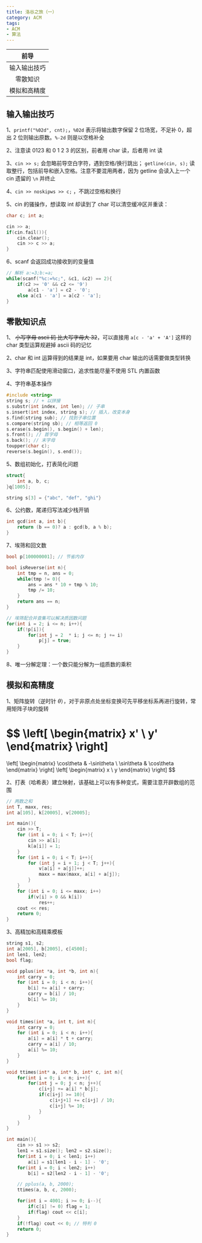 ```yaml
---
title: 洛谷之旅（一）
category: ACM
tags:
- ACM
- 算法
---
```


|前导
|:-:
|输入输出技巧
|零散知识
|模拟和高精度

## 输入输出技巧
1、`printf("%02d", cnt);`，`%02d` 表示将输出数字保留 2 位场宽，不足补 0，超出 2 位则输出原数。`%-2d` 则是以空格补全

2、注意读 0123 和 0 1 2 3 的区别，前者用 char 读，后者用 int 读

3、`cin >> s;` 会忽略前导空白字符，遇到空格/换行跳出； `getline(cin, s);` 读取整行，包括前导和嵌入空格。注意不要混用两者，因为 getline 会读入上一个 cin 遗留的 `\n` 并终止

4、`cin >> noskipws >> c;` ，不跳过空格和换行

5、cin 的骚操作，想读取 int 却读到了 char 可以清空缓冲区并重读：
```c++
char c; int a;

cin >> a;
if(cin.fail()){
    cin.clear();
    cin >> c >> a;
} 
```

6、scanf 会返回成功接收到的变量值
```c++
// 解析 a:=3;b:=a;
while(scanf("%c:=%c;", &c1, &c2) == 2){
    if(c2 >= '0' && c2 <= '9')
        a[c1 - 'a'] = c2 - '0';
    else a[c1 - 'a'] = a[c2 - 'a'];
}
```

## 零散知识点
1、 ~~小写字母 ascii 码 比大写字母大 32~~，可以直接用 `a[c - 'a' + 'A']` 这样的 char 类型运算规避掉 ascii 码的记忆

2、char 和 int 运算得到的结果是 int，如果要用 char 输出的话需要做类型转换

3、字符串匹配使用滑动窗口，追求性能尽量不使用 STL 内置函数

4、字符串基本操作
```c++
#include <string> 
string s; // + 以拼接
s.substr(int index, int len); // 子串
s.insert(int index, string s); // 插入，改变本身
s.find(string sub); // 找到子串位置
s.compare(string sb); // 相等返回 0
s.erase(s.begin(), s.begin() + len);
s.front(); // 首字母
s.back(); // 末字母
toupper(char c);
reverse(s.begin(), s.end());
```

5、数组初始化，打表简化问题
```c++
struct{
    int a, b, c;
}q[1005];

string s[3] = {"abc", "def", "ghi"}
```

6、公约数，尾递归写法减少栈开销
```c++
int gcd(int a, int b){
	return (b == 0)? a : gcd(b, a % b);
}
```

7、埃筛和回文数
```c++
bool p[100000001]; // 节省内存

bool isReverse(int n){
    int tmp = n, ans = 0;
    while(tmp != 0){
        ans = ans * 10 + tmp % 10;
        tmp /= 10;
    }
    return ans == n;
}

// 埃筛配合并查集可以解决质因数问题
for(int i = 2; i <= n; i++){
    if(!p[i]){
        for(int j = 2  * i; j <= n; j += i)
            p[j] = true;
    }
}
```

8、唯一分解定理：一个数只能分解为一组质数的乘积

## 模拟和高精度
1、矩阵旋转（逆时针 $\theta$），对于非原点处坐标变换可先平移坐标系再进行旋转，常用矩阵子块的旋转

$$
\left[
 \begin{matrix}
   x' \\
   y'
  \end{matrix} 
\right]
=
\left[
 \begin{matrix}
   \cos\theta & -\sin\theta \\
   \sin\theta & \cos\theta
  \end{matrix} 
\right]
\left[
 \begin{matrix}
   x \\
   y
  \end{matrix} 
\right]
$$

2、打表（哈希表）建立映射，该基础上可以有多种变式，需要注意开辟数组的范围
```c++
// 两数之和
int T, maxx, res;
int a[105], k[20005], v[20005];

int main(){
    cin >> T;
    for (int i = 0; i < T; i++){
        cin >> a[i];
        k[a[i]] = 1;
    }
    for (int i = 0; i < T; i++){
        for (int j = i + 1; j < T; j++){
            v[a[i] + a[j]]++;
            maxx = max(maxx, a[i] + a[j]);
        }
    }
    for (int i = 0; i <= maxx; i++)
        if(v[i] > 0 && k[i])
            res++;
    cout << res;
    return 0;
}
```

3、高精加和高精乘模板
```c++
string s1, s2;
int a[2005], b[2005], c[4500];
int len1, len2;
bool flag;

void pplus(int *a, int *b, int n){
    int carry = 0;
    for (int i = 0; i < n; i++){
        b[i] += a[i] + carry;
        carry = b[i] / 10;
        b[i] %= 10; 
    }
}

void times(int *a, int t, int n){
    int carry = 0;
    for (int i = 0; i < n; i++){
        a[i] = a[i] * t + carry;
        carry = a[i] / 10;
        a[i] %= 10;
    }
}

void ttimes(int* a, int* b, int* c, int n){
    for(int i = 0; i < n; i++){
        for(int j = 0; j < n; j++){
            c[i+j] += a[i] * b[j];
            if(c[i+j] >= 10){
                c[i+j+1] += c[i+j] / 10;
                c[i+j] %= 10;
            }
        }
    }
}

int main(){
    cin >> s1 >> s2;
    len1 = s1.size(); len2 = s2.size();
    for(int i = 0; i < len1; i++)
        a[i] = s1[len1 - i - 1] - '0';
    for(int i = 0; i < len2; i++)
        b[i] = s2[len2 - i - 1] - '0';

    // pplus(a, b, 2000);
    ttimes(a, b, c, 2000);

    for(int i = 4001; i >= 0; i--){
        if(c[i] != 0) flag = 1;
        if(flag) cout << c[i];
    }
    if(!flag) cout << 0; // 特判 0
    return 0;
}
```